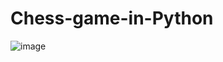# Chess-game-in-Python
![image](https://user-images.githubusercontent.com/43635632/187097048-90748190-799a-4ddf-af0f-1b93546adaf2.png)
